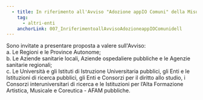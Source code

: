 ```yaml
---
  - title: In riferimento all'Avviso "Adozione appIO Comuni" della Misura 1.4.3, quali enti della PA possono presentare domanda?
    tag:
      - altri-enti
    anchorLink: 007_InriferimentoallAvvisoAdozioneappIOComunidell
---
```


Sono invitate a presentare proposta a valere sull'Avviso:<br>a. Le Regioni e le Province Autonome;<br>b. Le  Aziende sanitarie locali, Aziende ospedaliere pubbliche e le Agenzie sanitarie regionali;<br>c. Le Università e gli Istituti di Istruzione Universitaria pubblici, gli Enti e le Istituzioni di ricerca pubblici, gli Enti e Consorzi per il diritto allo studio, i Consorzi interuniversitari di ricerca e le Istituzioni per l’Alta Formazione Artistica, Musicale e Coreutica - AFAM pubbliche.
